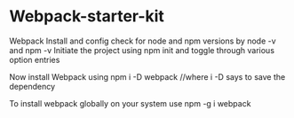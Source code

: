 # Webpack-starter-kit
Webpack Install and config 
check for node and npm versions by 
node -v and npm -v 
Initiate the project using npm init and toggle through various option entries

Now install Webpack using
npm i -D webpack //where i -D says to save the dependency

To install webpack globally on your system use
npm -g i webpack
